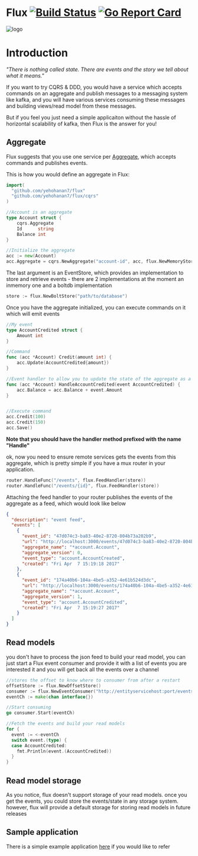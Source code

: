 # Flux [![Build Status](https://travis-ci.org/yehohanan7/flux.svg)](https://travis-ci.org/yehohanan7/flux?branch=master) [![Go Report Card](https://goreportcard.com/badge/github.com/yehohanan7/flux)](https://goreportcard.com/report/github.com/yehohanan7/flux)
![logo](http://www.logogala.com/images/uploads/gallery/octopus.png)


# Introduction
*"There is nothing called state. There are events and the story we tell about what it means."*

If you want to try CQRS & DDD, you would have a service which accepts commands on an aggregate and publish messages to a messaging system like kafka, and you will have various services consuming these messages and building views/read model from these messages.

But if you feel you just need a simple applicaiton without the hassle of horizontal scalability of kafka, then Flux is the answer for you!


## Aggregate
Flux suggests that you use one service per [Aggregate](http://serviceorientation.com/soaglossary/entity_service), which accepts commands and publishes events.

This is how you would define an aggregate in Flux:

```go
import(
  "github.com/yehohanan7/flux"
  "github.com/yehohanan7/flux/cqrs"
)

//Account is an aggregate
type Account struct {
	cqrs.Aggregate
	Id      string
	Balance int
}

//Initialize the aggregate
acc := new(Account)
acc.Aggregate = cqrs.NewAggregate("account-id", acc, flux.NewMemoryStore())
```

The last argument is an EventStore, which provides an implementation to store and retrieve events - there are 2 implementations at the moment an inmemory one and a boltdb implementation
```go
store := flux.NewBoltStore("path/to/database")
```

Once you have the aggregate initialized, you can execute commands on it which will emit events
```go
//My event
type AccountCredited struct {
	Amount int
}

//Command
func (acc *Account) Credit(amount int) {
	acc.Update(AccountCredited{amount})
}

//Event handler to allow you to update the state of the aggregate as a result of a command
func (acc *Account) HandleAccountCredited(event AccountCredited) {
	acc.Balance = acc.Balance + event.Amount
}


//Execute command
acc.Credit(100)
acc.Credit(150)
acc.Save()
```
**Note that you should have the handler method prefixed with the name "Handle"**


ok, now you need to ensure remote services gets the events from this aggregate, which is pretty simple if you have a mux router in your application.

```go
router.HandleFunc("/events", flux.FeedHandler(store))
router.HandleFunc("/events/{id}", flux.FeedHandler(store))
```

Attaching the feed handler to your router publishes the events of the aggregate as a feed, which would look like below

```json
{
  "description": "event feed",
  "events": [
    {
      "event_id": "47d074c3-ba83-40e2-8720-804b73a202b9",
      "url": "http://localhost:3000/events/47d074c3-ba83-40e2-8720-804b73a202b9",
      "aggregate_name": "*account.Account",
      "aggregate_version": 0,
      "event_type": "account.AccountCreated",
      "created": "Fri Apr  7 15:19:18 2017"
    },
    {
      "event_id": "174a40b6-104a-4be5-a352-4e61b524d3dc",
      "url": "http://localhost:3000/events/174a40b6-104a-4be5-a352-4e61b524d3dc",
      "aggregate_name": "*account.Account",
      "aggregate_version": 1,
      "event_type": "account.AccountCredited",
      "created": "Fri Apr  7 15:19:27 2017"
    }
  ]
}
```

## Read models
you don't have to process the json feed to build your read model, you can just start a Flux event consumer and provide it with a list of events you are interested it and you will get back all the events over a channel

```go
//stores the offset to know where to consumer from after a restart
offsetStore := flux.NewOffsetStore()
consumer := flux.NewEventConsumer("http://entityservicehost:port/events", []interface{}{AccountCredited{}}, offsetStore)
eventCh := make(chan interface{})

//Start consuming
go consumer.Start(eventCh)

//Fetch the events and build your read models
for {
  event := <-eventCh
  switch event.(type) {
  case AccountCredited:
    fmt.Println(event.(AccountCredited))
  }
}
```

## Read model storage
As you notice, flux doesn't support storage of your read models. once you get the events, you could store the events/state in any storage system. however, flux will provide a default storage for storing read models in future releases


## Sample application
There is a simple example application [here](https://github.com/yehohanan7/flux/tree/master/examples/bank) if you would like to refer
